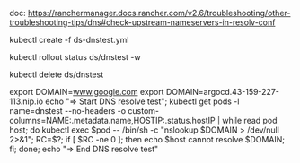 doc: https://ranchermanager.docs.rancher.com/v2.6/troubleshooting/other-troubleshooting-tips/dns#check-upstream-nameservers-in-resolv-conf   



kubectl create -f ds-dnstest.yml


kubectl rollout status ds/dnstest -w

kubectl delete ds/dnstest

export DOMAIN=www.google.com
export DOMAIN=argocd.43-159-227-113.nip.io
echo "=> Start DNS resolve test"; kubectl get pods -l name=dnstest --no-headers -o custom-columns=NAME:.metadata.name,HOSTIP:.status.hostIP | while read pod host; do kubectl exec $pod -- /bin/sh -c "nslookup $DOMAIN > /dev/null 2>&1"; RC=$?; if [ $RC -ne 0 ]; then echo $host cannot resolve $DOMAIN; fi; done; echo "=> End DNS resolve test"
